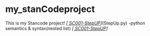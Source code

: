 # my_stanCodeproject
This is my Stancode project!
*[<ins> SC001-StepUP</ins>]*(StepUp.py)                                                                                          -python semantics & syntax\(nested list)
*[<ins> SC001-StepUP</ins>]*
